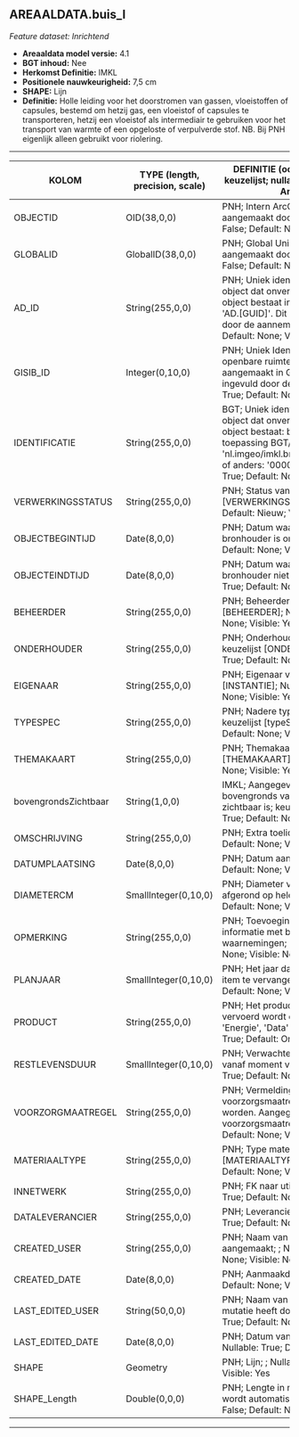 ## AREAALDATA.buis_l

*Feature dataset: Inrichtend*


* __Areaaldata model versie:__ 4.1
* __BGT inhoud:__ Nee
* __Herkomst Definitie:__ IMKL
* __Positionele nauwkeurigheid:__ 7,5 cm
* __SHAPE:__ Lijn
* __Definitie:__ Holle leiding voor het doorstromen van gassen, vloeistoffen of capsules, bestemd om hetzij gas,
een vloeistof of capsules te transporteren, hetzij een vloeistof als intermediair te gebruiken voor het transport van
warmte of een opgeloste of verpulverde stof. NB. Bij PNH eigenlijk alleen gebruikt voor riolering.

***

|KOLOM                               |TYPE (length, precision, scale)                   |DEFINITIE (oorsprong; beschrijving; keuzelijst; nullable; default; zichtbaar in Areaalviewer)|
|------                              |----                   |-----    |
|OBJECTID                            |OID(38,0,0)            |PNH; Intern ArcGIS Identificatienummer, aangemaakt door ArcGIS; ; Nullable: False; Default: None; Visible: Yes|
|GLOBALID                            |GlobalID(38,0,0)       |PNH; Global Unique Identifier, aangemaakt door ArcGIS; ; Nullable: False; Default: None; Visible: Yes|
|AD_ID                               |String(255,0,0)        |PNH; Uniek identificatienummer voor het object dat onveranderlijk is zolang het object bestaat in Areaaldata: in format 'AD.[GUID]'. Dit moet worden ingevuld door de aannemer; ; Nullable: False; Default: None; Visible: Yes|
|GISIB_ID                            |Integer(0,10,0)        |PNH; Uniek Identificatienummer beheer openbare ruimte (GISIB), wordt aangemaakt in GISIB en mag niet worden ingevuld door de aannemer; ; Nullable: True; Default: None; Visible: No|
|IDENTIFICATIE                       |String(255,0,0)        |BGT; Uniek identificatienummer voor het object dat onveranderlijk is zolang het object bestaat: bevat indien van toepassing BGT/IMKL ID in format 'nl.imgeo/imkl.bronhouderscode.LokaalID' of anders: '00000'.LokaalID; ; Nullable: True; Default: None; Visible: No|
|VERWERKINGSSTATUS                   |String(255,0,0)        |PNH; Status van de gegevens; keuzelijst [VERWERKINGSSTATUS]; Nullable: False; Default: Nieuw; Visible: Yes|
|OBJECTBEGINTIJD                     |Date(8,0,0)            |PNH; Datum waarop het object bij de bronhouder is ontstaan; ; Nullable: True; Default: None; Visible: Yes|
|OBJECTEINDTIJD                      |Date(8,0,0)            |PNH; Datum waarop het object bij de bronhouder niet meer geldig is; ; Nullable: True; Default: None; Visible: Yes|
|BEHEERDER                           |String(255,0,0)        |PNH; Beheerder van het object; keuzelijst [BEHEERDER]; Nullable: True; Default: None; Visible: Yes|
|ONDERHOUDER                         |String(255,0,0)        |PNH; Onderhouder van het object; keuzelijst [ONDERHOUDER]; Nullable: True; Default: None; Visible: Yes|
|EIGENAAR                            |String(255,0,0)        |PNH; Eigenaar van het object; keuzelijst [INSTANTIE]; Nullable: True; Default: None; Visible: Yes|
|TYPESPEC                            |String(255,0,0)        |PNH; Nadere typering van het object; keuzelijst [typeSpecBUI]; Nullable: True; Default: None; Visible: Yes|
|THEMAKAART                          |String(255,0,0)        |PNH; Themakaart; keuzelijst [THEMAKAART]; Nullable: True; Default: None; Visible: Yes|
|bovengrondsZichtbaar                |String(1,0,0)          |IMKL; Aangegeven wordt of de buis bovengronds vanaf het maaiveld zichtbaar is; keuzelijst [jaNee]; Nullable: True; Default: None; Visible: No|
|OMSCHRIJVING                        |String(255,0,0)        |PNH; Extra toelichting; ; Nullable: True; Default: None; Visible: Yes|
|DATUMPLAATSING                      |Date(8,0,0)            |PNH; Datum aanleg; ; Nullable: True; Default: None; Visible: No|
|DIAMETERCM                          |SmallInteger(0,10,0)   |PNH; Diameter van de buis in cm, afgerond op hele getallen; ; Nullable: True; Default: None; Visible: Yes|
|OPMERKING                           |String(255,0,0)        |PNH; Toevoeging van subjectieve informatie met betrekking tot opmerkelijke waarnemingen; ; Nullable: True; Default: None; Visible: No|
|PLANJAAR                            |SmallInteger(0,10,0)   |PNH; Het jaar dat nu gepland staat om item te vervangen; ; Nullable: True; Default: None; Visible: No|
|PRODUCT                             |String(255,0,0)        |PNH; Het product dat door de leiding vervoerd wordt of kan worden vervoerd, 'Energie', 'Data' of 'Onbekend'; ; Nullable: True; Default: Onbekend; Visible: No|
|RESTLEVENSDUUR                      |SmallInteger(0,10,0)   |PNH; Verwachte restlevensduur in jaren vanaf moment van inspectie; ; Nullable: True; Default: None; Visible: No|
|VOORZORGMAATREGEL                   |String(255,0,0)        |PNH; Vermelding of er voorzorgsmaatregelen getroffen dienen te worden. Aangegeven wordt wat de voorzorgsmaatregel is; ; Nullable: True; Default: None; Visible: No|
|MATERIAALTYPE                       |String(255,0,0)        |PNH; Type materiaal; keuzelijst [MATERIAALTYPE]; Nullable: True; Default: None; Visible: Yes|
|INNETWERK                           |String(255,0,0)        |PNH; FK naar utiliteitsNet_tbl; ; Nullable: True; Default: None; Visible: No|
|DATALEVERANCIER                     |String(255,0,0)        |PNH; Leverancier van de data; ; Nullable: True; Default: None; Visible: No|
|CREATED_USER                        |String(255,0,0)        |PNH; Naam van gebruiker die de rij heeft aangemaakt; ; Nullable: True; Default: None; Visible: No|
|CREATED_DATE                        |Date(8,0,0)            |PNH; Aanmaakdatum; ; Nullable: True; Default: None; Visible: No|
|LAST_EDITED_USER                    |String(50,0,0)         |PNH; Naam van gebruiker die de laatste mutatie heeft doorgevoerd; ; Nullable: True; Default: None; Visible: No|
|LAST_EDITED_DATE                    |Date(8,0,0)            |PNH; Datum van de laatste mutatie; ; Nullable: True; Default: None; Visible: No|
|SHAPE                               |Geometry               |PNH; Lijn; ; Nullable:False; Default:None; Visible: Yes|
|SHAPE_Length                        |Double(0,0,0)          |PNH; Lengte in meters, 5 decimalen. Dit wordt automatisch gevuld; ; Nullable: False; Default: None; Visible: Yes|


***
